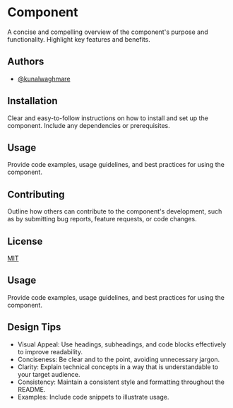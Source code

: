 
# Component 
A concise and compelling overview of the component's purpose and functionality. Highlight key features and benefits.

## Authors

- [@kunalwaghmare](https://www.github.com/kunal-1207)


## Installation

Clear and easy-to-follow instructions on how to install and set up the component. Include any dependencies or prerequisites.


    
## Usage 

Provide code examples, usage guidelines, and best practices for using the component.


## Contributing

Outline how others can contribute to the component's development, such as by submitting bug reports, feature requests, or code changes.


## License

[MIT](https://choosealicense.com/licenses/mit/)


## Usage 

Provide code examples, usage guidelines, and best practices for using the component.


## Design Tips 

- Visual Appeal: Use headings, subheadings, and code blocks effectively to improve readability.
- Conciseness: Be clear and to the point, avoiding unnecessary jargon.
- Clarity: Explain technical concepts in a way that is understandable to your target audience.
- Consistency: Maintain a consistent style and formatting throughout the README.
- Examples: Include code snippets to illustrate usage.

